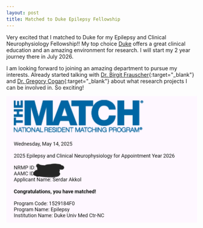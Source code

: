 ```yaml
---
layout: post
title: Matched to Duke Epilepsy Fellowship
---
```

Very excited that I matched to Duke for my Epilepsy and Clinical Neurophysiology Fellowship!! My top choice <a href="https://neurology.duke.edu/divisions/epilepsy-sleep-and-clinical-neurophysiology" target="_blank"> Duke</a> offers a great clinical education and an amazing environment for research. I will start my 2 year journey there in July 2026. 

I am looking forward to joining an amazing department to pursue my interests. Already started talking with [Dr. Birgit Frauscher](https://www.anphylab.com/){:target="_blank"} and [Dr. Gregory Cogan](https://www.coganlab.org/){:target="_blank"} about what research projects I can be involved in. So exciting!

<div style="text-align:center"><img src="/images/epilepsymatch.jpg?raw=true" title="Match screenshot"/></div>


